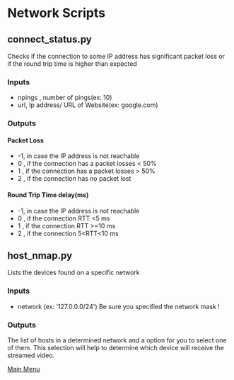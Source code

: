 # Network Scripts


## connect_status.py

Checks if the connection to some IP address  has significant packet loss or if the round trip time is higher than expected

### Inputs

* npings , number of pings(ex: 10)
* url, Ip address/ URL of Website(ex: google.com)

### Outputs

#### Packet Loss
* -1, in case the IP address is not reachable
* 0 , if the connection has a packet losses < 50%
* 1 , if the connection has a packet losses > 50%
* 2 , if the connection has no packet lost

#### Round Trip Time delay(ms)
* -1, in case the IP address is not reachable
* 0 , if the connection RTT <5 ms
* 1 , if the connection RTT >=10 ms
* 2 , if the connection   5<RTT<10 ms


## host_nmap.py 

Lists the devices found on a specific network

### Inputs

* network (ex: '127.0.0.0/24')    Be sure you specified the network mask !

### Outputs

The list of hosts in a determined network and a option for you to select one of them.
This selection will help to determine which device will receive the streamed video.


[Main Menu](../README.md)


